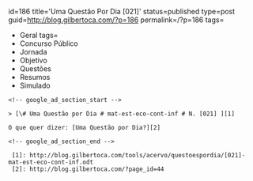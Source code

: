 id=186
title='Uma Questão Por Dia [021]'
status=published
type=post
guid=http://blog.gilbertoca.com/?p=186
permalink=/?p=186
tags=
  - Geral
tags=
  - Concurso Público
  - Jornada
  - Objetivo
  - Questões
  - Resumos
  - Simulado
~~~~~~
<!-- google_ad_section_start -->

> [\# Uma Questão por Dia # mat-est-eco-cont-inf # N. [021] ][1]

O que quer dizer: [Uma Questão por Dia?][2]

<!-- google_ad_section_end -->

 [1]: http://blog.gilbertoca.com/tools/acervo/questoespordia/[021]-mat-est-eco-cont-inf.odt
 [2]: http://blog.gilbertoca.com/?page_id=44